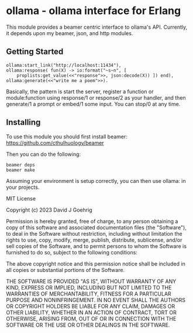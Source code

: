 ollama - ollama interface for Erlang
====================================

This module provides a beamer centric interface to ollama's API.  Currently,
it depends upon my beamer, json, and http modules.


Getting Started
---------------

	ollama:start_link("http://localhost:11434"),
	ollama:response( fun(X) -> io:format("~s~n", [ 
		proplists:get_value(<<"response">>, json:decode(X)) ]) end),
	ollama:generate(<<"write me a poem">>).

Basically, the pattern is start the server, register a function or module:function using
response/1 or response/2 as your handler, and then generate/1 a prompt or embed/1 some input. You can stop/0 at any time.

Installing
----------

To use this module you should first install beamer: https://github.com/cthulhuology/beamer

Then you can do the following:

	beamer deps
	beamer make

Assuming your environment is setup correctly, you can then use ollama: in your projects.


MIT License

Copyright (c) 2023 David J Goehrig

Permission is hereby granted, free of charge, to any person obtaining a copy
of this software and associated documentation files (the "Software"), to deal
in the Software without restriction, including without limitation the rights
to use, copy, modify, merge, publish, distribute, sublicense, and/or sell
copies of the Software, and to permit persons to whom the Software is
furnished to do so, subject to the following conditions:

The above copyright notice and this permission notice shall be included in all
copies or substantial portions of the Software.

THE SOFTWARE IS PROVIDED "AS IS", WITHOUT WARRANTY OF ANY KIND, EXPRESS OR
IMPLIED, INCLUDING BUT NOT LIMITED TO THE WARRANTIES OF MERCHANTABILITY,
FITNESS FOR A PARTICULAR PURPOSE AND NONINFRINGEMENT. IN NO EVENT SHALL THE
AUTHORS OR COPYRIGHT HOLDERS BE LIABLE FOR ANY CLAIM, DAMAGES OR OTHER
LIABILITY, WHETHER IN AN ACTION OF CONTRACT, TORT OR OTHERWISE, ARISING FROM,
OUT OF OR IN CONNECTION WITH THE SOFTWARE OR THE USE OR OTHER DEALINGS IN THE
SOFTWARE.
